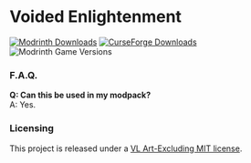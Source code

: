 # Voided Enlightenment
[![Modrinth Downloads](https://img.shields.io/modrinth/dt/{template-mod-slug}?style=flat&logo=modrinth&label=Modrinth)](https://modrinth.com/mod/{template-mod-slug})
[![CurseForge Downloads](https://img.shields.io/curseforge/dt/{project-id}?style=flat&logo=curseforge&label=Curseforge)](https://www.curseforge.com/minecraft/mc-mods/{template-mod-slug})
![Modrinth Game Versions](https://cf.way2muchnoise.eu/versions/{project-id}.svg)

### F.A.Q.
**Q: Can this be used in my modpack?**  
A: Yes.

### Licensing
This project is released under a [VL Art-Excluding MIT license](LICENSE).
